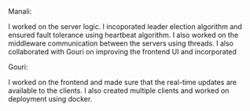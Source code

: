 Manali:

I worked on the server logic. I incoporated leader election algorithm and ensured fault tolerance using heartbeat algorithm. I also worked on the middleware communication between the servers using threads. 
I also collaborated with Gouri on improving the frontend UI and incorporated

Gouri: 

I worked on the frontend and made sure that the real-time updates are available to the clients.
I also created multiple clients and worked on deployment using docker.